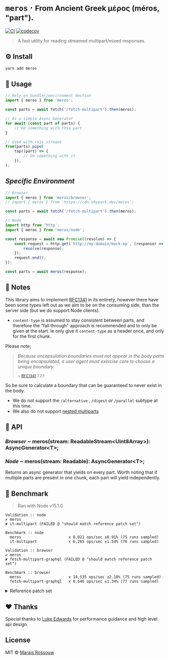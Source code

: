 # `meros` &middot; <small>From Ancient Greek μέρος (méros, "part").</small>

[![CI](https://img.shields.io/github/workflow/status/maraisr/meros/CI/main)](https://github.com/maraisr/meros/actions?query=workflow:CI+branch:main)
[![codecov](https://img.shields.io/codecov/c/gh/maraisr/meros/main?token=dAoRt2GoQn)](https://codecov.io/gh/maraisr/meros)

> A fast utility for reading streamed multipart/mixed responses.

## ⚙️ Install

```sh
yarn add meros
```

## 🚀 Usage

```ts
// Rely on bundler/environment dection
import { meros } from 'meros';

const parts = await fetch('/fetch-multipart').then(meros);

// As a simple Async Generator
for await (const part of parts) {
	// Do something with this part
}

// Used with rxjs streams
from(parts).pipe(
	tap((part) => {
		// Do something with it
	}),
);
```

## _Specific Environment_

```ts
// Browser
import { meros } from 'meros/browser';
// import { meros } from 'https://cdn.skypack.dev/meros';

const parts = await fetch('/fetch-multipart').then(meros);

// Node
import http from 'http';
import { meros } from 'meros/node';

const response = await new Promise((resolve) => {
	const request = http.get(`http://my-domain/mock-ep`, (response) => {
		resolve(response);
	});
	request.end();
});

const parts = await meros(response);
```

## 🎒 Notes

This library aims to implement [RFC1341] in its entirety, however there have
been some types left out as we aim to be on the consuming side, than the server
side (but we do support Node clients).

-   `content-type` is assumed to stay consistent between parts, and therefore
    the "fall through" approach is recommended and to only be given at the
    start. Ie only give it `content-type` as a header once, and only for the
    first chunk.

Please note;

> _Because encapsulation boundaries must not appear in the body parts being
> encapsulated, a user agent must exercise care to choose a unique boundary._
>
> <small>~ [RFC1341] 7.2.1</small>

So be sure to calculate a boundary that can be guaranteed to never exist in the
body.

-   We do not support the `/alternative` , `/digest` _or_ `/parallel` subtype at
    this time.
-   We also do not support
    [nested multiparts](https://tools.ietf.org/html/rfc1341#appendix-C)

## 🔎 API

### _Browser_ ~ meros(stream: ReadableStream\<Uint8Array>): AsyncGenerator\<T>;

### _Node_ ~ meros(stream: Readable): AsyncGenerator\<T>;

Returns an async generator that yields on every part. Worth noting that if
multiple parts are present in one chunk, each part will yield independently.

## 💨 Benchmark

> Ran with Node v15.1.0

```
Validation :: node
✔ meros
✘ it-multipart (FAILED @ "should match reference patch set")

Benchmark :: node
  meros                     x 8,021 ops/sec ±0.91% (75 runs sampled)
  it-multipart              x 6,265 ops/sec ±1.54% (78 runs sampled)

Validation :: browser
✔ meros
✘ fetch-multipart-graphql (FAILED @ "should match reference patch set")

Benchmark :: browser
  meros                     x 14,535 ops/sec ±2.10% (75 runs sampled)
  fetch-multipart-graphql   x 8,646 ops/sec ±1.34% (77 runs sampled)
```

<details>
<summary>Reference patch set</summary>

```
content-type: "multipart/mixed; boundary=abc123"
```

```
preamble
--abc123
Content-Type: application/json
Content-Length: 17

{"hello":"world"}

--abc123
Content-Type: application/json
Content-Length: 17

{"other":"world"}

--abc123
Content-Type: application/json
Content-Length: 19

{"another":"world"}

--abc123
Content-Type: application/json
Content-Length: 39

{"massive":{"nested":{"world":"okay"}}}

--abc123
Content-Type: text/plain
Content-Length: 22

"should be plain text"

--abc123--
epilogue
--abc123
Content-Type: application/json
Content-Length: 19

{"shouldnt":"work"}
```

</details>

## ❤ Thanks

Special thanks to [Luke Edwards](https://github.com/lukeed) for performance
guidance and high level api design.

## License

MIT © [Marais Rossouw](https://marais.io)

[rfc1341]: https://tools.ietf.org/html/rfc1341 'The Multipart Content-Type'
